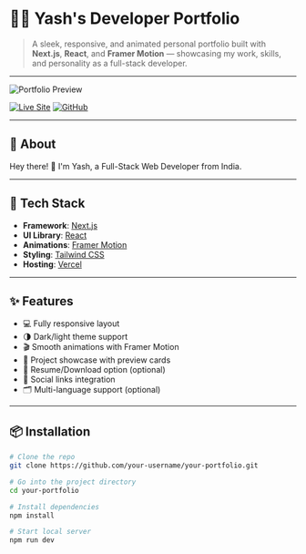 # 👨‍💻 Yash's Developer Portfolio

> A sleek, responsive, and animated personal portfolio built with **Next.js**, **React**, and **Framer Motion** — showcasing my work, skills, and personality as a full-stack developer.

---

![Portfolio Preview](./public/preview.gif) <!-- Replace with actual path or external link -->

[![Live Site](https://img.shields.io/badge/Live%20Site-Visit-green?style=for-the-badge&logo=vercel)](https://your-live-link.vercel.app)
[![GitHub](https://img.shields.io/badge/GitHub-Repo-181717?style=for-the-badge&logo=github)](https://github.com/your-username/your-portfolio)

---

## 📖 About

Hey there! 👋 I'm Yash, a Full-Stack Web Developer from India.

---

## 🚀 Tech Stack

- **Framework**: [Next.js](https://nextjs.org/)
- **UI Library**: [React](https://react.dev/)
- **Animations**: [Framer Motion](https://www.framer.com/motion/)
- **Styling**: [Tailwind CSS](https://tailwindcss.com/)
- **Hosting**: [Vercel](https://vercel.com/)

---

## ✨ Features

- 💻 Fully responsive layout
- 🌗 Dark/light theme support
- 🎬 Smooth animations with Framer Motion
- 📂 Project showcase with preview cards
- 🧾 Resume/Download option (optional)
- 🔗 Social links integration
- 🗂️ Multi-language support (optional)

---

## 📦 Installation

```bash
# Clone the repo
git clone https://github.com/your-username/your-portfolio.git

# Go into the project directory
cd your-portfolio

# Install dependencies
npm install

# Start local server
npm run dev
```
